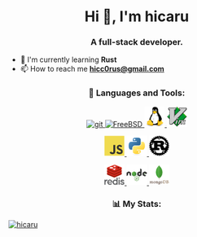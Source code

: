 <h1 align="center">Hi 👋, I'm hicaru</h1>
<h3 align="center">A full-stack developer.</h3>

- 🌱 I'm currently learning **Rust**
- 📫 How to reach me **hicc0rus@gmail.com**

<h3 align="center">🌟 Languages and Tools:</h3>

<p align="center">
  <a href="https://git-scm.com/" target="_blank" rel="noreferrer">
    <img src="https://www.vectorlogo.zone/logos/git-scm/git-scm-icon.svg" alt="git" width="40" height="40"/>
  </a>
  <a href="https://www.freebsd.org" target="_blank" rel="noreferrer">
    <img src="https://cavebeat.github.io/retroshare.github.io/img/freebsd-logo.svg" alt="FreeBSD" width="40" height="40"/>
  </a>
  <a href="https://www.linux.org/" target="_blank" rel="noreferrer">
    <img src="https://raw.githubusercontent.com/devicons/devicon/master/icons/linux/linux-original.svg" alt="linux" width="40" height="40"/>
  </a>
  <a href="https://neovim.io/" target="_blank" rel="noreferrer">
    <img src="https://raw.githubusercontent.com/devicons/devicon/master/icons/vim/vim-original.svg" alt="vim" width="40" height="40"/>
  </a>
</p>

<p align="center">
  <a href="https://javascript.com/" target="_blank" rel="noreferrer">
    <img src="https://raw.githubusercontent.com/devicons/devicon/master/icons/javascript/javascript-original.svg" alt="javascript" width="40" height="40"/>
  </a>
  <a href="https://www.python.org" target="_blank" rel="noreferrer">
    <img src="https://raw.githubusercontent.com/devicons/devicon/master/icons/python/python-original.svg" alt="python" width="40" height="40"/>
  </a>
  <a href="https://www.rust-lang.org" target="_blank" rel="noreferrer">
    <img src="https://raw.githubusercontent.com/devicons/devicon/master/icons/rust/rust-plain.svg" alt="rust" width="40" height="40"/>
  </a>
</p>

<p align="center">
  <a href="https://redis.io" target="_blank" rel="noreferrer">
    <img src="https://raw.githubusercontent.com/devicons/devicon/master/icons/redis/redis-original-wordmark.svg" alt="redis" width="40" height="40"/>
  </a>
  <a href="https://nodejs.org" target="_blank" rel="noreferrer">
    <img src="https://raw.githubusercontent.com/devicons/devicon/master/icons/nodejs/nodejs-original-wordmark.svg" alt="nodejs" width="40" height="40"/>
  </a>
  <a href="https://www.mongodb.com/" target="_blank" rel="noreferrer">
    <img src="https://raw.githubusercontent.com/devicons/devicon/master/icons/mongodb/mongodb-original-wordmark.svg" alt="mongodb" width="40" height="40"/>
  </a>
</p>

<h3 align="center">📊 My Stats:</h3>

<a href="https://github.com/anuraghazra/github-readme-stats">
    <img src="https://github-readme-stats.vercel.app/api?username=hicaru&show_icons=true&theme=radical" alt="hicaru" />
</a>

<!-- [![Readme Card](https://github-readme-stats.vercel.app/api/pin/?username=hicaru&repo=scripts&layout=compact)](https://github.com/hicaru/scripts)


[![Readme Card](https://github-readme-stats.vercel.app/api/pin/?username=hicaru&repo=video-downloader&layout=compact)](https://github.com/hicaru/video-downloader)


[![Readme Card](https://github-readme-stats.vercel.app/api/pin/?username=hicaru&repo=proxy_pool&layout=compact)](https://github.com/hicaru/proxy_pool)


[![Readme Card](https://github-readme-stats.vercel.app/api/pin/?username=hicaru&repo=CyShop&layout=compact)](https://github.com/ClassmateLin/CyShop)

[![Readme Card](https://github-readme-stats.vercel.app/api/pin/?username=hicaru&repo=ShopeeHelper&layout=compact)](https://github.com/hicaru/ShopeeHelper) -->
